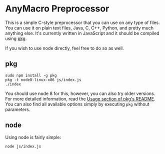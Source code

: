 # AnyMacro Preprocessor

This is a simple C-style preprocessor that you can use on any type of files.
You can use it on plain text files, Java, C, C++, Python, and pretty much anything else.
It's currently written in JavaScript and it should be compiled using [pkg](https://github.com/zeit/pkg).

If you wish to use node directly, feel free to do so as well.

## pkg

```
sudo npm install -g pkg
pkg -t node8-linux-x86 js/index.js
./index
```

You should use node 8 for this, however, you can also try older versions.
For more detailed information, read the [Usage section of pkg's README](https://github.com/zeit/pkg#usage).
You can also find all available options simply by executing `pkg` without parameters.

## node

Using node is fairly simple:

```
node js/index.js
```
